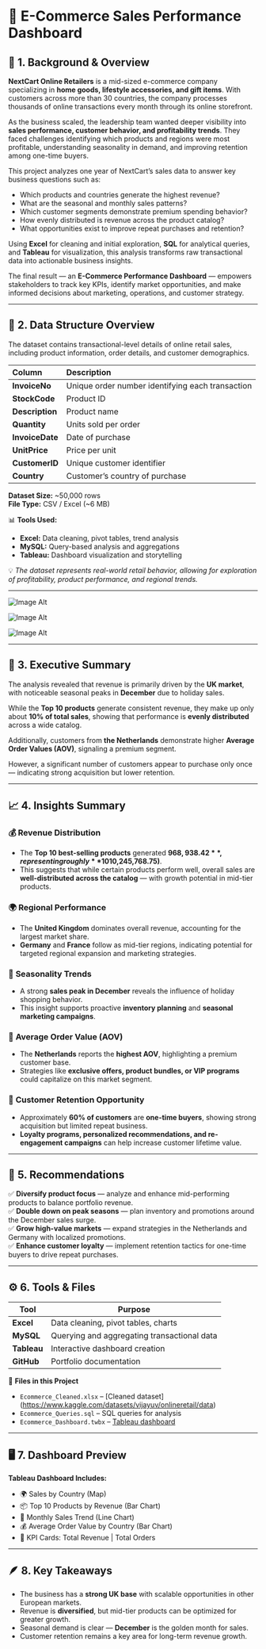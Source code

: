 # 🛒 E-Commerce Sales Performance Dashboard  

## 📘 1. Background & Overview  

**NextCart Online Retailers** is a mid-sized e-commerce company specializing in **home goods, lifestyle accessories, and gift items**. With customers across more than 30 countries, the company processes thousands of online transactions every month through its online storefront.  

As the business scaled, the leadership team wanted deeper visibility into **sales performance, customer behavior, and profitability trends**. They faced challenges identifying which products and regions were most profitable, understanding seasonality in demand, and improving retention among one-time buyers.  

This project analyzes one year of NextCart’s sales data to answer key business questions such as:  
- Which products and countries generate the highest revenue?  
- What are the seasonal and monthly sales patterns?  
- Which customer segments demonstrate premium spending behavior?  
- How evenly distributed is revenue across the product catalog?  
- What opportunities exist to improve repeat purchases and retention?  

Using **Excel** for cleaning and initial exploration, **SQL** for analytical queries, and **Tableau** for visualization, this analysis transforms raw transactional data into actionable business insights.  

The final result — an **E-Commerce Performance Dashboard** — empowers stakeholders to track key KPIs, identify market opportunities, and make informed decisions about marketing, operations, and customer strategy.  

---

## 🧩 2. Data Structure Overview  

The dataset contains transactional-level details of online retail sales, including product information, order details, and customer demographics.  

| Column | Description |
|:--|:--|
| **InvoiceNo** | Unique order number identifying each transaction |
| **StockCode** | Product ID |
| **Description** | Product name |
| **Quantity** | Units sold per order |
| **InvoiceDate** | Date of purchase |
| **UnitPrice** | Price per unit |
| **CustomerID** | Unique customer identifier |
| **Country** | Customer’s country of purchase |

**Dataset Size:** ~50,000 rows  
**File Type:** CSV / Excel (~6 MB)  

📊 **Tools Used:**  
- **Excel:** Data cleaning, pivot tables, trend analysis  
- **MySQL:** Query-based analysis and aggregations  
- **Tableau:** Dashboard visualization and storytelling  

💡 *The dataset represents real-world retail behavior, allowing for exploration of profitability, product performance, and regional trends.*  

---

![Image Alt](https://github.com/zaher-insights/E-Commerce-Sales-Performance/blob/main/Total%20Sales%20by%20Country.png?raw=true)

![Image Alt](https://github.com/zaher-insights/E-Commerce-Sales-Performance/blob/main/Monthly%20Sales%20Tread.png?raw=true)

![Image Alt](https://github.com/zaher-insights/E-Commerce-Sales-Performance/blob/main/Average%20Order%20Value%20by%20Country.png?raw=true)

---

## 🧠 3. Executive Summary  

The analysis revealed that revenue is primarily driven by the **UK market**, with noticeable seasonal peaks in **December** due to holiday sales.  

While the **Top 10 products** generate consistent revenue, they make up only about **10% of total sales**, showing that performance is **evenly distributed** across a wide catalog.  

Additionally, customers from **the Netherlands** demonstrate higher **Average Order Values (AOV)**, signaling a premium segment.  

However, a significant number of customers appear to purchase only once — indicating strong acquisition but lower retention.  

---

## 📈 4. Insights Summary  

### 💰 **Revenue Distribution**
- The **Top 10 best-selling products** generated **$968,938.42**, representing roughly **10% of the total revenue ($10,245,768.75)**.  
- This suggests that while certain products perform well, overall sales are **well-distributed across the catalog** — with growth potential in mid-tier products.

### 🌍 **Regional Performance**
- The **United Kingdom** dominates overall revenue, accounting for the largest market share.  
- **Germany** and **France** follow as mid-tier regions, indicating potential for targeted regional expansion and marketing strategies.

### 📆 **Seasonality Trends**
- A strong **sales peak in December** reveals the influence of holiday shopping behavior.  
- This insight supports proactive **inventory planning** and **seasonal marketing campaigns**.

### 💎 **Average Order Value (AOV)**
- The **Netherlands** reports the **highest AOV**, highlighting a premium customer base.  
- Strategies like **exclusive offers, product bundles, or VIP programs** could capitalize on this market segment.

### 🔁 **Customer Retention Opportunity**
- Approximately **60% of customers** are **one-time buyers**, showing strong acquisition but limited repeat business.  
- **Loyalty programs, personalized recommendations, and re-engagement campaigns** can help increase customer lifetime value.

---

## 🧭 5. Recommendations  

✅ **Diversify product focus** — analyze and enhance mid-performing products to balance portfolio revenue.  
✅ **Double down on peak seasons** — plan inventory and promotions around the December sales surge.  
✅ **Grow high-value markets** — expand strategies in the Netherlands and Germany with localized promotions.  
✅ **Enhance customer loyalty** — implement retention tactics for one-time buyers to drive repeat purchases.  

---

## ⚙️ 6. Tools & Files  

| Tool | Purpose |
|------|----------|
| **Excel** | Data cleaning, pivot tables, charts |
| **MySQL** | Querying and aggregating transactional data |
| **Tableau** | Interactive dashboard creation |
| **GitHub** | Portfolio documentation |

📂 **Files in this Project**  
- `Ecommerce_Cleaned.xlsx` – [Cleaned dataset] (https://www.kaggle.com/datasets/vijayuv/onlineretail/data) 
- `Ecommerce_Queries.sql` – SQL queries for analysis  
- `Ecommerce_Dashboard.twbx` – [Tableau dashboard](https://public.tableau.com/app/profile/zaher.ahmed/viz/OnlineRetail_17604660812430/Dashboard2)  


---

## 🖥️ 7. Dashboard Preview  

**Tableau Dashboard Includes:**  
- 🌍 Sales by Country (Map)  
- 📦 Top 10 Products by Revenue (Bar Chart)  
- 📆 Monthly Sales Trend (Line Chart)  
- 💰 Average Order Value by Country (Bar Chart)  
- 👥 KPI Cards: Total Revenue | Total Orders 


---

## 🪶 8. Key Takeaways  

- The business has a **strong UK base** with scalable opportunities in other European markets.  
- Revenue is **diversified**, but mid-tier products can be optimized for greater growth.  
- Seasonal demand is clear — **December** is the golden month for sales.  
- Customer retention remains a key area for long-term revenue growth.  
